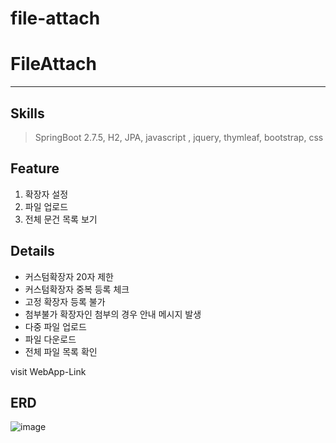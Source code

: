 # file-attach

# FileAttach
---
## Skills
> SpringBoot 2.7.5, H2, JPA, javascript , jquery, thymleaf, bootstrap, css

## Feature
1. 확장자 설정
2. 파일 업로드
3. 전체 문건 목록 보기 

## Details
- 커스텀확장자 20자 제한
- 커스텀확장자 중복 등록 체크 
- 고정 확장자 등록 불가
- 첨부불가 확장자인 첨부의 경우 안내 메시지 발생
- 다중 파일 업로드
- 파일 다운로드
- 전체 파일 목록 확인
 

visit WebApp-Link




## ERD
![image](https://user-images.githubusercontent.com/16586926/199536459-6cae37cd-d20d-43a9-bb2c-4f5b63b3fc1b.png)
